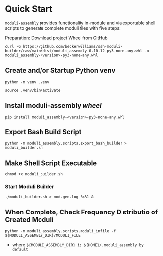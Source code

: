# Quick Start

`moduli-assembly` provides functionality in-module and via exportable shell scripts to generate complete moduli files
with
five steps:

Preparation: Download project Wheel from GitHub

`curl -G
https://github.com/beckerwilliams/ssh-moduli-builder/raw/main/dist/moduli_assembly-0.10.12-py3-none-any.whl
-o moduli_assembly-<version>-py3-none-any.whl`

## Create and/or Startup Python venv

`python -m venv .venv`

`source .venv/bin/activate`

## Install moduli-assembly _wheel_

`pip install moduli_assembly-<version>-py3-none-any.whl`

## Export Bash Build Script

`python -m moduli_assembly.scripts.export_bash_builder > moduli_builder.sh`

## Make Shell Script Executable

`chmod +x moduli_builder.sh`

### Start Moduli Builder

`./moduli_builder.sh > mod.gen.log 2>&1 &`

## When Complete, Check Frequency Distributio of Created Moduli

`python -m moduli_assembly.scripts.moduli_infile -f ${MODULI_ASSEMBLY_DIR}/MODULI_FILE`

- where `${MODULI_ASSEMBLY_DIR} is ${HOME}/.moduli_assembly by default`



